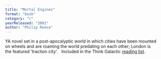 ```yaml
---
title: "Mortal Engines"
format: "book"
category: "r"
yearReleased: "2001"
author: "Philip Reeve"
---
```

 YA novel set in a post-apocalyptic world in which cities have been mounted on  wheels and are roaming the world predating on each other; London is the featured  'traction city'.
  
 Included in the Think Galactic <a href="https://thinkgalactic.org/reading-lists/by-author/">reading list</a>.